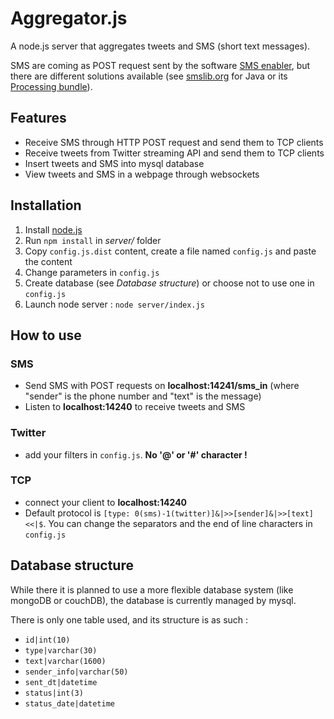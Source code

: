 # Aggregator.js

A node.js server that aggregates tweets and SMS (short text messages).

SMS are coming as POST request sent by the software [SMS enabler](http://smsenabler.com/ "See SMS enabler website"), but there are different solutions available (see [smslib.org](http://smslib.org/) for Java or its [Processing bundle](http://www.pixelnerve.com/v/2009/07/05/smslib-sendreceive-sms-messages-on-your-computer/)).

## Features ##
- Receive SMS through HTTP POST request and send them to TCP clients
- Receive tweets from Twitter streaming API and send them to TCP clients
- Insert tweets and SMS into mysql database
- View tweets and SMS in a webpage through websockets

## Installation ##
1. Install [node.js](http://nodejs.org/)
2. Run `npm install` in *server/* folder
3. Copy `config.js.dist` content, create a file named `config.js` and paste the content
4. Change parameters in `config.js`
5. Create database (see *Database structure*) or choose not to use one in `config.js`
6. Launch node server : `node server/index.js`

## How to use ##

### SMS ###

- Send SMS with POST requests on **localhost:14241/sms_in** (where "sender" is the phone number and "text" is the message)
- Listen to **localhost:14240** to receive tweets and SMS

### Twitter ###

- add your filters in `config.js`. **No '@' or '#' character !**

### TCP ###

- connect your client to **localhost:14240**
- Default protocol is `[type: 0(sms)-1(twitter)]&|>>[sender]&|>>[text]<<|$`. You can change the separators and the end of line characters in `config.js`

## Database structure ##

While there it is planned to use a more flexible database system (like mongoDB or couchDB), the database is currently managed by mysql.

There is only one table used, and its structure is as such :

- `id|int(10)`
- `type|varchar(30)`
- `text|varchar(1600)`
- `sender_info|varchar(50)`
- `sent_dt|datetime`
- `status|int(3)`
- `status_date|datetime`
